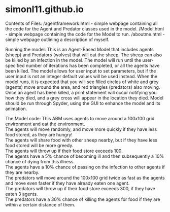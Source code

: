 # simonl11.github.io

Contents of Files: 
/agentframework.html - simple webpage containing all the code for the Agent and Predator classes used in the model.
/Model.html - simple webpage containing the code for the Model to run.
/aboutme.html - simple webpage outlining a description of myself.

Running the model:
This is an Agent-Based Model that includes agents (sheep) and Predators (wolves) that will eat the sheep. The sheep can also be killed by an infection in the model. 
The model will run until the user-specified number of iterations has been completed, or all the agents have been killed.
The model allows for user input to set parameters, but if the user input is not an integer default values will be used instead.
When the model runs, it is expected that you will see filled circles of white and grey (agents) move around the area, and red triangles (predators) also moving. Once an agent has been killed, a print statement will occur notifying you how they died, and a grey cross will appear in the location they died.
Model should be run through Spyder, using the GUI to enhance the model and its animation.

The Model code:
This ABM uses agents to move around a 100x100 grid environment and eat the environment. <br>
The agents will move randomly, and move more quickly if they have less food stored, as they are hungry! <br>
The agents will share food with other sheep nearby, but if they have less food stored will be more greedy.<br>
The agents will throw up if their food store exceeds 100. <br>
The agents have a 5% chance of becoming ill and then subsequently a 10% chance of dying from this illness. <br>
The agents have a 10% chance of passing on the infection to other agents if they are nearby. <br> 
The predators will move around the 100x100 grid twice as fast as the agents and move even faster if they have already eaten one agent.<br>
The predators will throw up if their food store exceeds 300, if they have eaten 3 agents.<br>
The predators have a 30% chance of killing the agents for food if they are within a certain distance of them. <br>



